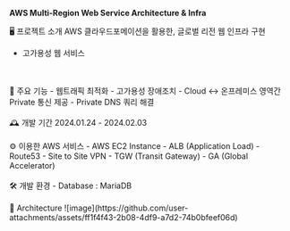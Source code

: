 **AWS Multi-Region Web Service Architecture & Infra**


🖥️ 프로젝트 소개
AWS 클라우드포메이션을 활용한, 글로벌 리전 웹 인프라 구현
- 고가용성 웹 서비스&nbsp;
<br>
<br>
📌 주요 기능
- 웹트래픽 최적화
- 고가용성 장애조치
- Cloud <-> 온프레미스 영역간 Private 통신 제공
- Private DNS 쿼리 해결 
<br>
<br>
🕰️ 개발 기간
2024.01.24 - 2024.02.03
<br>
<br>
⚙️ 이용한 AWS 서비스
- AWS EC2 Instance
- ALB (Application Load)
- Route53
- Site to Site VPN
- TGW (Transit Gateway)
- GA (Global Accelerator)
<br>
<br>
🛠 개발 환경
- Database : MariaDB
<br>
<br>
🎨 Architecture
![image](https://github.com/user-attachments/assets/ff1f4f43-2b08-4df9-a7d2-74b0bfeef06d)
